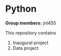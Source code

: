 # Python

**Group members:**
jnl455

This repository contains  
1. Inaugural project 
2. Data project

